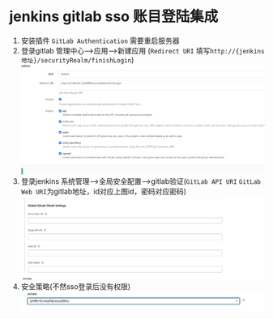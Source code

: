 # jenkins  gitlab sso 账目登陆集成

1. 安装插件 `GitLab Authentication` 需要重启服务器
2. 登录gitlab 管理中心-->应用-->新建应用 (`Redirect URI` 填写`http://{jenkins地址}/securityRealm/finishLogin`)
![img.png](img.png)
3. 登录jenkins 系统管理-->全局安全配置-->gitlab验证(`GitLab API URI` `GitLab Web URI`为gitlab地址，id对应上图id，密码对应密码)
![img_1.png](img_1.png)
4. 安全策略(不然sso登录后没有权限)
![img_2.png](img_2.png)